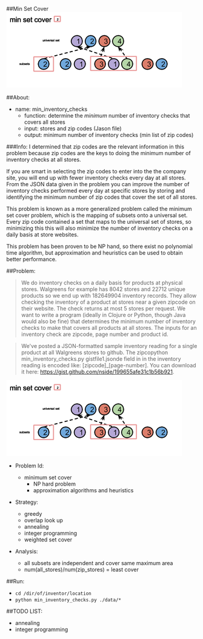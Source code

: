 ##Min Set Cover
<img src = "./about/minset-cover.png">

##About: 
* name: min_inventory_checks
    * function: determine the _minimum_ number of inventory checks that covers all stores
    * input: stores and zip codes (Jason file)
    * output: minimum number of inventory checks (min list of zip codes)

###Info:
I determined that zip codes are the relevant information in this problem because zip codes are the keys to doing the minimum number of inventory checks at all stores. 

If you are smart in selecting the zip codes to enter into the the company site, you will end up with fewer inventory checks every day at all stores. From the JSON data given in the problem you can improve the number of inventory checks performed every day at specific stores by storing and identifying the minimum number of zip codes that cover the set of all stores. 

This problem is known as a more generalized problem called the minimum set cover problem, which is the mapping of subsets onto a universal set. Every zip code contained a set that maps to the universal set of stores, so minimizing this this will also minimize the number of inventory checks on a daily basis at store websites. 

This problem has been proven to be NP hand, so there exist no polynomial time algorithm, but approximation and heuristics can be used to obtain better performance.       


##Problem:
>We do inventory checks on a daily basis for products at physical stores. Walgreens for example has 8042 stores and 22712 unique products so we end up with 182649904 inventory records. They allow checking the inventory of a product at stores near a given zipcode on their website. The check returns at most 5 stores per request. We want to write a program (ideally in Clojure or Python, though Java would also be fine) that determines the minimum number of inventory checks to make that covers all products at all stores. The inputs for an inventory check are zipcode, page number and product id.

>We've posted a JSON-formatted sample inventory reading for a single product at all Walgreens stores to github. The zipcopython min_inventory_checks.py gistfile1.jsonde field in in the inventory reading is encoded like: [zipcode]_[page-number]. You can download it here: https://gist.github.com/nside/199655afe31c1b56b921.

<img src = "./about/minset-cover.png">

* Problem Id:
    * minimum set cover
        * NP hard problem 
        * approximation algorithms and heuristics

* Strategy:
    * greedy
    * overlap look up
    * annealing
    * integer programming
    * weighted set cover 

* Analysis:
    * all subsets are independent and cover same maximum area
    * num(all_stores)/num(zip_stores) = least cover

##Run:
* `cd /dir/of/inventor/location`
* `python min_inventory_checks.py ./data/*`

##TODO LIST:
* annealing
* integer programming
